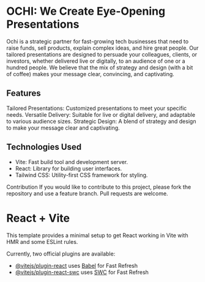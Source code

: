 <h1>OCHI: We Create Eye-Opening Presentations</h1>
Ochi is a strategic partner for fast-growing tech businesses that need to raise funds, sell products, explain complex ideas, and hire great people. Our tailored presentations are designed to persuade your colleagues, clients, or investors, whether delivered live or digitally, to an audience of one or a hundred people. We believe that the mix of strategy and design (with a bit of coffee) makes your message clear, convincing, and captivating.

 <h2>Features</h2>

Tailored Presentations: Customized presentations to meet your specific needs.
Versatile Delivery: Suitable for live or digital delivery, and adaptable to various audience sizes.
Strategic Design: A blend of strategy and design to make your message clear and captivating.

<h2>Technologies Used </h2>
<ul> <li> Vite: Fast build tool and development server.</li>
<li>React: Library for building user interfaces.</li>
<li>Tailwind CSS: Utility-first CSS framework for styling.</li></ul>
Contribution
If you would like to contribute to this project, please fork the repository and use a feature branch. Pull requests are welcome.



# React + Vite

This template provides a minimal setup to get React working in Vite with HMR and some ESLint rules.

Currently, two official plugins are available:

- [@vitejs/plugin-react](https://github.com/vitejs/vite-plugin-react/blob/main/packages/plugin-react/README.md) uses [Babel](https://babeljs.io/) for Fast Refresh
- [@vitejs/plugin-react-swc](https://github.com/vitejs/vite-plugin-react-swc) uses [SWC](https://swc.rs/) for Fast Refresh
